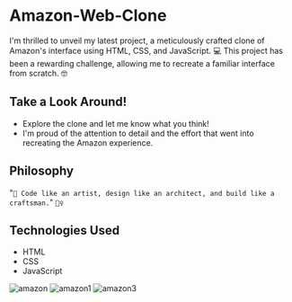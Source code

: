 # Amazon-Web-Clone

<p>I'm thrilled to unveil my latest project, a meticulously crafted clone of Amazon's interface using HTML, CSS, and JavaScript. 💻 This project has been a rewarding challenge, allowing me to recreate a familiar interface from scratch. 🤓</p> <h2>Take a Look Around!</h2> <ul> <li>Explore the clone and let me know what you think!</li> <li>I'm proud of the attention to detail and the effort that went into recreating the Amazon experience.</li> </ul> <h2>Philosophy</h2> <p>"<code>🎨 Code like an artist, design like an architect, and build like a craftsman.</code>" <code>👷‍♀️</code></p> <h2>Technologies Used</h2> <ul> <li>HTML</li> <li>CSS</li> <li>JavaScript</li> </ul> 

![amazon](https://github.com/user-attachments/assets/a09bd72d-c643-44f7-9baa-99e2e623e3e8)
![amazon1](https://github.com/user-attachments/assets/960c0687-3cee-4964-988c-d16ce8d06c12)
![amazon3](https://github.com/user-attachments/assets/bfed6948-688d-424d-8783-099c705ad65c)
